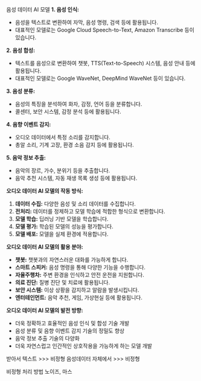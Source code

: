 음성 데이터 AI 모델
**1. 음성 인식:**
- 음성을 텍스트로 변환하여 자막, 음성 명령, 검색 등에 활용됩니다.
- 대표적인 모델로는 Google Cloud Speech-to-Text, Amazon Transcribe 등이 있습니다.

**2. 음성 합성:**
- 텍스트를 음성으로 변환하여 챗봇, TTS(Text-to-Speech) 시스템, 음성 안내 등에 활용됩니다.
- 대표적인 모델로는 Google WaveNet, DeepMind WaveNet 등이 있습니다.

**3. 음성 분류:**
- 음성의 특징을 분석하여 화자, 감정, 언어 등을 분류합니다.
- 콜센터, 보안 시스템, 감정 분석 등에 활용됩니다.

**4. 음향 이벤트 감지:**
- 오디오 데이터에서 특정 소리를 감지합니다.
- 총알 소리, 기계 고장, 환경 소음 감지 등에 활용됩니다.

**5. 음악 정보 추출:**
- 음악의 장르, 가수, 분위기 등을 추출합니다.
- 음악 추천 시스템, 자동 재생 목록 생성 등에 활용됩니다.

**오디오 데이터 AI 모델의 작동 방식:**
1. **데이터 수집:** 다양한 음성 및 소리 데이터를 수집합니다.
2. **전처리:** 데이터를 정제하고 모델 학습에 적합한 형식으로 변환합니다.
3. **모델 학습:** 딥러닝 기반 모델을 학습합니다.
4. **모델 평가:** 학습된 모델의 성능을 평가합니다.
5. **모델 배포:** 모델을 실제 환경에 적용합니다.

**오디오 데이터 AI 모델의 활용 분야:**

- **챗봇:** 챗봇과의 자연스러운 대화를 가능하게 합니다.
- **스마트 스피커:** 음성 명령을 통해 다양한 기능을 수행합니다.
- **자율주행차:** 주변 환경을 인식하고 안전 운전을 지원합니다.
- **의료 진단:** 질병 진단 및 치료에 활용됩니다.
- **보안 시스템:** 이상 상황을 감지하고 알람을 발생시킵니다.
- **엔터테인먼트:** 음악 추천, 게임, 가상현실 등에 활용됩니다.

**오디오 데이터 AI 모델의 발전 방향:**

- 더욱 정확하고 효율적인 음성 인식 및 합성 기술 개발
- 음성 분류 및 음향 이벤트 감지 기술의 정밀도 향상
- 음악 정보 추출 기술의 다양화
- 더욱 자연스럽고 인간적인 상호작용을 가능하게 하는 모델 개발

받아서 텍스트 >>> 비정형
음성데이터 자체에서 >>> 비정형



비정형 처리 방법
노이즈, 마스